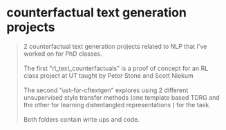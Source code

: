 # counterfactual text generation projects

> 2 counterfactual text generation projects related to NLP that I've worked on for PhD classes. <br/><br>
> The first "rl_text_counterfactuals" is a proof of concept for an RL class project at UT taught by Peter Stone and Scott Niekum<br/><br>
> The second "ust-for-cftextgen" explores using 2 different unsupervised style transfer methods (one template based TDRG and the other for learning distentangled representations ) for the task. <br/><br>
> Both folders contain write ups and code.
